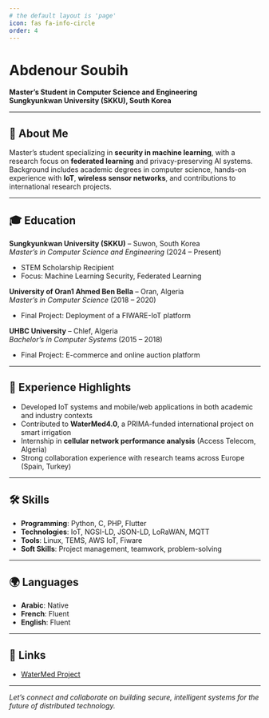```yaml
---
# the default layout is 'page'
icon: fas fa-info-circle
order: 4
---
```


# Abdenour Soubih

**Master’s Student in Computer Science and Engineering**  
**Sungkyunkwan University (SKKU), South Korea**

---

## 🧠 About Me

Master’s student specializing in **security in machine learning**, with a research focus on **federated learning** and privacy-preserving AI systems. Background includes academic degrees in computer science, hands-on experience with **IoT**, **wireless sensor networks**, and contributions to international research projects.

---

## 🎓 Education

**Sungkyunkwan University (SKKU)** – Suwon, South Korea  
*Master’s in Computer Science and Engineering* (2024 – Present)  
- STEM Scholarship Recipient  
- Focus: Machine Learning Security, Federated Learning

**University of Oran1 Ahmed Ben Bella** – Oran, Algeria  
*Master’s in Computer Science* (2018 – 2020)  
- Final Project: Deployment of a FIWARE-IoT platform

**UHBC University** – Chlef, Algeria  
*Bachelor’s in Computer Systems* (2015 – 2018)  
- Final Project: E-commerce and online auction platform

---

## 💼 Experience Highlights

- Developed IoT systems and mobile/web applications in both academic and industry contexts  
- Contributed to **WaterMed4.0**, a PRIMA-funded international project on smart irrigation  
- Internship in **cellular network performance analysis** (Access Telecom, Algeria)  
- Strong collaboration experience with research teams across Europe (Spain, Turkey)

---

## 🛠️ Skills

- **Programming**: Python, C, PHP, Flutter  
- **Technologies**: IoT, NGSI-LD, JSON-LD, LoRaWAN, MQTT  
- **Tools**: Linux, TEMS, AWS IoT, Fiware  
- **Soft Skills**: Project management, teamwork, problem-solving

---

## 🌍 Languages

- **Arabic**: Native  
- **French**: Fluent  
- **English**: Fluent
---

## 🔗 Links
 
- [WaterMed Project](https://www.watermed-project.eu)

---

*Let’s connect and collaborate on building secure, intelligent systems for the future of distributed technology.*

